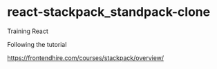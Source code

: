 # react-stackpack_standpack-clone
Training React

Following the tutorial

https://frontendhire.com/courses/stackpack/overview/

